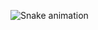 ![Snake animation](https://github.com/ThiagoCampello/ThiagoCampello/blob/output/github-contribution-grid-snake.svg)
